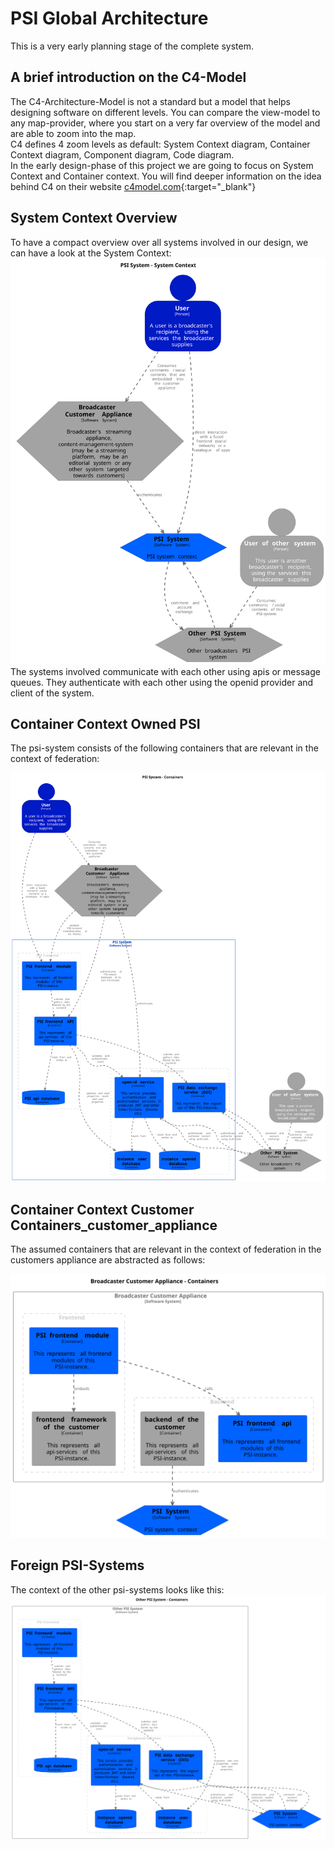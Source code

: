 # PSI Global Architecture

This is a very early planning stage of the complete system.

## A brief introduction on the C4-Model
The C4-Architecture-Model is not a standard but a model that helps designing software on different levels. You can compare the view-model to any map-provider, where you start on a very far overview of the model and are able to zoom into the map.  
C4 defines 4 zoom levels as default: System Context diagram, Container Context diagram, Component diagram, Code diagram.  
In the early design-phase of this project we are going to focus on System Context and Container context. You will find deeper information on the idea behind C4 on their website [c4model.com](https://c4model.com/){:target="_blank"}

## System Context Overview
To have a compact overview over all systems involved in our design, we can have a look at the System Context:
![file](../diagrams/out/structurizr-systemContext_own_psi_system.svg)
The systems involved communicate with each other using apis or message queues. They authenticate with each other using the openid provider and client of the system.


## Container Context Owned PSI
The psi-system consists of the following containers that are relevant in the context of federation:

![file](../diagrams/out/structurizr-Containers_own_psi_system.svg)

## Container Context Customer Containers_customer_appliance
The assumed containers that are relevant in the context of federation in the customers appliance are abstracted as follows:

![file](../diagrams/out/structurizr-Containers_customer_appliance.svg)

## Foreign PSI-Systems
The context of the other psi-systems looks like this:
![file](../diagrams/out/structurizr-Containers_other_psi_system.svg)
